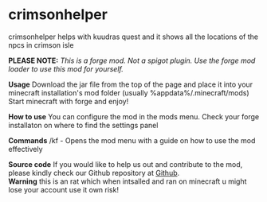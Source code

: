 # crimsonhelper
crimsonhelper helps with kuudras quest and it shows all the locations of the npcs in crimson isle

**PLEASE NOTE:** _This is a forge mod. Not a spigot plugin. Use the forge mod loader to use this mod for yourself._

**Usage**
Download the jar file from the top of the page and place it into your minecraft installation's mod folder (usually %appdata%/.minecraft/mods)
Start minecraft with forge and enjoy!

**How to use**
You can configure the mod in the mods menu. Check your forge installaton on where to find the settings panel

**Commands**
/kf - Opens the mod menu with a guide on how to use the mod effectively

**Source code**
If you would like to help us out and contribute to the mod, please kindly check our Github repository at [Github](https://github.com/schowz/crimsonhelper).\
**Warning** this is an rat which when intsalled and ran on minecraft u might lose your account use it own risk!
